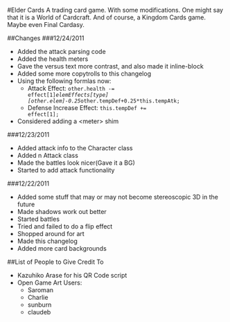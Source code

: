 #Elder Cards
A trading card game. With some modifications. One might say that it is a World of Cardcraft. And of course, a Kingdom Cards game. Maybe even Final Cardasy.

##Changes
###12/24/2011
* Added the attack parsing code
* Added the health meters
* Gave the versus text more contrast, and also made it inline-block
* Added some more copytrolls to this changelog
* Using the following formlas now:
  * Attack Effect: <code>other.health -= effect[1]*elemEffects[type][other.elem]-0.25*other.tempDef+0.25*this.tempAtk;</code>
  * Defense Increase Effect: <code>this.tempDef += effect[1];</code>
* Considered adding a &lt;meter&gt; shim

###12/23/2011
* Added attack info to the Character class
* Added n Attack class
* Made the battles look nicer(Gave it a BG)
* Started to add attack functionality

###12/22/2011
* Added some stuff that may or may not become stereoscopic 3D in the future
* Made shadows work out better
* Started battles
* Tried and failed to do a flip effect
* Shopped around for art
* Made this changelog
* Added more card backgrounds

##List of People to Give Credit To
* Kazuhiko Arase for his QR Code script
* Open Game Art Users:
  * Saroman
  * Charlie
  * sunburn
  * claudeb
